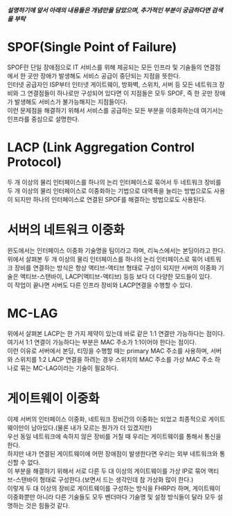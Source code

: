***설명하기에 앞서 아래의 내용들은 개념만을 담았으며, 추가적인 부분이 궁금하다면 검색을 부탁***
# SPOF(Single Point of Failure)
SPOF란 단일 장애점으로 IT 서비스를 위해 제공되는 모든 인프라 및 기술들의 연결점에서 한 곳만 장애가 발생해도 서비스 공급이 중단되는 지점을 뜻한다.  
인터넷 공급자인 ISP부터 인터넷 게이트웨이, 방화벽, 스위치, 서버 등 모든 네트워크 장비와 그 연결점들이 하나로만 구성되어 있다면 이 지점들은 모두 SPOF, 즉 한 곳만 장애가 발생해도 서비스가 불가능해지는 지점들이다.  
이런 문제점을 해결하기 위해서 서비스를 공급하는 모든 부분을 이중화하는데 여기서는 인프라를 중심으로 설명한다.  

# LACP (Link Aggregation Control Protocol)
두 개 이상의 물리 인터페이스를 하나의 논리 인터페이스로 묶어서 두 네트워크 장비를 두 개 이상의 물리 인터페이스로 이중화하는 기법으로 대역폭을 늘리는 방법으로도 사용이 되지만 하나의 인터페이스로 연결된 SPOF를 해결하는 방법으로도 사용된다.

# 서버의 네트워크 이중화
윈도에서는 인터페이스 이중화 기술명을 팀이라고 하며, 리눅스에서는 본딩이라고 한다.  
위에서 살펴본 두 개 이상의 물리 인터페이스를 하나의 논리 인터페이스로 묶어 네트워크 장비를 연결하는 방식은 항상 액티브-액티브 형태로 구성이 되지만 서버의 이중화 기술은 액티브-스탠바이, LACP(액티브-액티브) 등등 보다 더 다양한 모드들이 있다.  
이 작업이 끝나면 서버도 다른 인프라 장비와 LACP연결을 수행할 수 있다.

# MC-LAG
위에서 살펴본 LACP는 한 가지 제약이 있는데 바로 같은 1:1 연결만 가능하다는 점이다.  
여기서 1:1 연결이 가능하다는 부분은 MAC 주소가 1:1이어야 한다는 점이다.  
이런 이유로 서버에서 본딩, 티밍을 수행할 때는 primary MAC 주소를 사용하며, 서버와 스위치를 1:2 LACP 연결을 하려는 경우 스위치의 MAC 주소를 가상 MAC 주소 하나로 묶는 MC-LAG이라는 기술이 필요하다.  

# 게이트웨이 이중화
이제 서버의 인터페이스 이중화, 네트워크 장비간의 이중화는 되었고 최종적으로 게이트웨이만이 남아있다.(물론 내가 모르는 뭔가가 더 있겠지만)  
우선 동일 네트워크에 속하지 않은 장비를 거칠 때 우리는 게이트웨이를 통해서 통신을 한다.  
하지만 내가 연결된 게이트웨이에 어떤 장애점이 발생한다면 우리는 외부 네트워크와 통신할 수 없다.  
이 부분을 해결하기 위해서 서로 다른 두 대 이상의 게이트웨이를 가상 IP로 묶어 액티브-스탠바이 형태로 구성한다.(보면서 드는 생각인데 참 가상화 많이 한다.)  
이렇게 두 대 이상의 장비로 게이트웨이를 구성하는 방식을 FHRP라 하며, 게이트웨이 이중화뿐만 아니라 다른 기술들도 모두 벤더마다 기술명 및 설정 방식들이 달라 모두 설명하는 것은 힘들것 같다.
